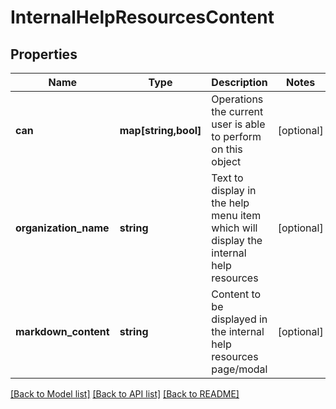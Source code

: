 # InternalHelpResourcesContent

## Properties
Name | Type | Description | Notes
------------ | ------------- | ------------- | -------------
**can** | **map[string,bool]** | Operations the current user is able to perform on this object | [optional] 
**organization_name** | **string** | Text to display in the help menu item which will display the internal help resources | [optional] 
**markdown_content** | **string** | Content to be displayed in the internal help resources page/modal | [optional] 

[[Back to Model list]](../README.md#documentation-for-models) [[Back to API list]](../README.md#documentation-for-api-endpoints) [[Back to README]](../README.md)


